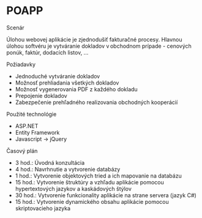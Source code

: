 # POAPP

Scenár

Úlohou webovej aplikácie je zjednodušiť fakturačné procesy. Hlavnou úlohou softvéru je vytváranie dokladov v obchodnom prípade - cenových ponúk, faktúr, dodacích listov, ...

Požiadavky

- Jednoduché vytváranie dokladov
- Možnosť prehliadania všetkých dokladov
- Možnosť vygenerovania PDF z každého dokladu
- Prepojenie dokladov
- Zabezpečenie prehľadného realizovania obchodných kooperácií

Použité technológie

- ASP.NET
- Entity Framework
- Javascript -> jQuery

Časový plán

- 3 hod.: Úvodná konzultácia
- 4 hod.: Navrhnutie a vytvorenie databázy
- 1 hod.: Vytvorenie objektových tried a ich mapovanie na databázu
- 15 hod.: Vytvorenie štruktúry a vzhľadu aplikácie pomocou hypertextových jazykov a kaskádových štýlov
- 30 hod.: Vytvorenie funkcionality aplikácie na strane servera (jazyk  C#)
- 15 hod.: Vytvorenie dynamického obsahu aplikácie pomocou skriptovacieho jazyka


